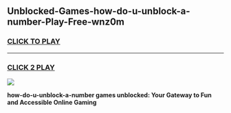 
## Unblocked-Games-how-do-u-unblock-a-number-Play-Free-wnz0m
<h3>
<a href="https://premium76.site?title=how-do-u-unblock-a-number&ref=20M">CLICK TO PLAY</a></h3>
<hr>

<h3>
<a href="https://premium76.site?title=how-do-u-unblock-a-number&ref=20M">CLICK 2 PLAY</a>
  
</h3>

<a href="https://premium76.site?title=how-do-u-unblock-a-number&ref=19M"><img src="https://clearcache.store/games.png"></a>


**how-do-u-unblock-a-number games unblocked: Your Gateway to Fun and Accessible Online Gaming**

